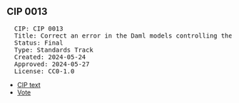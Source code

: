 
## CIP 0013

<pre>
  CIP: CIP 0013
  Title: Correct an error in the Daml models controlling the re-onboarding process for Super Validators who have been removed from the quorum. The error allowed Super Validators to mint Canton Coin greater than their agreed share after being removed and returned to the quorum.
  Status: Final
  Type: Standards Track
  Created: 2024-05-24
  Approved: 2024-05-27
  License: CC0-1.0
</pre>

* [CIP text](/cip-0013/cip-0013.pdf)
* [Vote](/cip-0013/votes:%20cip-0013.pdf)
